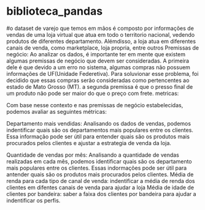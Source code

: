# biblioteca_pandas

#o dataset de varejo que temos em mãos é composto por informações de vendas de uma loja virtual que atua em todo o territorio nacional, vedendo produtos de 
diferentes departamento. Alémdisso, a loja atua em diferentes canais de venda, como marketplace, loja propria, entre outros
Premissas de negócio:
Ao analizar os dados, é importante ter em mente que existem algumas premissas de negócio que devem ser consideradas. A primeira dele é que devido a um erro no sistema,
algumas compras não possuem informações  de UF(Unidade Federetiva). Para soluvionar esse problema, foi decidido que essas compras serão consideradas como pertencentes ao estado
de Mato Grosso (MT). a segunda premissa é que o presso final de um produto não pode ser maior do que o preço com frete.
metricas:

Com base nesse contexto e nas premissas de negócio estabelecidas, podemos avaliar as seguintes métricas:

Departamento mais vendidas: Analisando os dados de vendas, podemos indentificar quais são os departamentos mais populares entre os clientes. Essa informação pode 
ser útil para entender quais são os produtos mais procurados pelos clientes e ajustar a estrategia de venda da loja.

Quantidade de vendas por mês: Analisando a quantidade de vendas realizadas em cada mês, podemos identificar quais são os departamento mais populares entre os clientes.
Essas indormações pode ser útil para antender quais são os produtos mais procurados pelos clientes.
Média de renda para cada tipo de canal de venda: indentificar a média de renda dos clientes em difentes canais de venda para ajudar a loja
Média de idade de clientes por bandeira: saber a faixa dos clientes por bandeira para ajudar a indentificar os perfis. 
